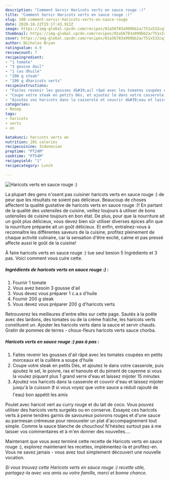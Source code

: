 ```yaml
---
description: "Comment Servir Haricots verts en sauce rouge :)"
title: "Comment Servir Haricots verts en sauce rouge :)"
slug: 108-comment-servir-haricots-verts-en-sauce-rouge
date: 2020-10-22T15:17:43.912Z
image: https://img-global.cpcdn.com/recipes/01a56783a999bb2a/751x532cq70/haricots-verts-en-sauce-rouge-photo-principale-de-la-recette.jpg
thumbnail: https://img-global.cpcdn.com/recipes/01a56783a999bb2a/751x532cq70/haricots-verts-en-sauce-rouge-photo-principale-de-la-recette.jpg
cover: https://img-global.cpcdn.com/recipes/01a56783a999bb2a/751x532cq70/haricots-verts-en-sauce-rouge-photo-principale-de-la-recette.jpg
author: Nicholas Bryan
ratingvalue: 4.9
reviewcount: 7
recipeingredient:
- "1 tomate"
- "3 gousse dail"
- "1 cas dhuile"
- "200 g steak"
- "200 g dharicots verts"
recipeinstructions:
- "Faites revenir les gousses d&#39;ail râpé avec les tomates coupées en petits morceaux et la cuillère a soupe d&#39;huile"
- "Coupe votre steak en petits Dés, et ajoutez le dans votre casserole, puis ajoutez le sel, le poivre, ras el hanoute et du piment de cayenne si vous la voulez piquant plus 1 grand verre d&#39;eau et laissez mijoter 15 minutes"
- "Ajoutez vos haricots dans la casserole et couvrir d&#39;eau et laissez mijoter jusqu&#39;à la cuisson (❗ si vous voyez que votre sauce a réduit rajouté de l&#39;eau) bon appétit les amis"
categories:
- Resep
tags:
- haricots
- verts
- en

katakunci: haricots verts en 
nutrition: 201 calories
recipecuisine: Indonesian
preptime: "PT24M"
cooktime: "PT54M"
recipeyield: "1"
recipecategory: Lunch

---
```



![Haricots verts en sauce rouge :)](https://img-global.cpcdn.com/recipes/01a56783a999bb2a/751x532cq70/haricots-verts-en-sauce-rouge-photo-principale-de-la-recette.jpg)

La plupart des gens n'osent pas cuisiner haricots verts en sauce rouge :) de peur que les résultats ne soient pas délicieux. Beaucoup de choses affectent la qualité gustative de haricots verts en sauce rouge :)! En partant de la qualité des ustensiles de cuisine, veillez toujours à utiliser de bons ustensiles de cuisine toujours en bon état. De plus, pour que la nourriture ait un goût plus délicieux, vous devez bien sûr utiliser diverses épices afin que la nourriture préparée ait un goût délicieux. Et enfin, entraînez-vous à reconnaître les différentes saveurs de la cuisine, profitez pleinement de chaque activité culinaire, car la sensation d'être excité, calme et pas pressé affecte aussi le goût de la cuisine!

<!--inarticleads1-->

À faire haricots verts en sauce rouge :) tue seul besion 5 Ingrédients et 3 pas. Voici comment vous cuire cette.

##### Ingrédients de haricots verts en sauce rouge :) :

1. Fournir 1 tomate
1. Vous avez besoin 3 gousse d&#39;ail
1. Vous devez vous préparer 1 c.a.s d&#39;huile
1. Fournir 200 g steak
1. Vous devez vous préparer 200 g d&#39;haricots verts


Retrouverez les meilleures d&#39;entre elles sur cette page. Sautés à la poêle avec des lardons, des tomates ou de la crème fraîche, les haricots verts constituent un. Ajouter les haricots verts dans la sauce et servir chauds. Gratin de pommes de terres - choux-fleurs haricots verts sauce chorba. 

<!--inarticleads2-->

##### Haricots verts en sauce rouge :) pas à pas :

1. Faites revenir les gousses d&#39;ail râpé avec les tomates coupées en petits morceaux et la cuillère a soupe d&#39;huile
1. Coupe votre steak en petits Dés, et ajoutez le dans votre casserole, puis ajoutez le sel, le poivre, ras el hanoute et du piment de cayenne si vous la voulez piquant plus 1 grand verre d&#39;eau et laissez mijoter 15 minutes
1. Ajoutez vos haricots dans la casserole et couvrir d&#39;eau et laissez mijoter jusqu&#39;à la cuisson (❗ si vous voyez que votre sauce a réduit rajouté de l&#39;eau) bon appétit les amis


Poulet avec haricot vert au curry rouge et du lait de coco. Vous pouvez utiliser des haricots verts surgelés ou en conserve. Essayez ces haricots verts à peine tendres garnis de savoureux poivrons rouges et d&#39;une sauce au parmesan crémeuse pour renouveler un plat d&#39;accompagnement tout simple. Comme la sauce blanche de chouchou! N&#39;hésitez surtout pas à me laisser vos commentaires et à m&#39;en donner des nouvelles…. 

<!--inarticleads1-->

<p>
Maintenant que vous avez terminé cette recette de Haricots verts en sauce rouge :), explorez maintenant les recettes, implémentez-la et profitez-en. Vous ne savez jamais - vous avez tout simplement découvert une nouvelle vocation.
</p>

<p>
<i>Si vous trouvez cette Haricots verts en sauce rouge :) recette utile, partagez-la avec vos amis ou votre famille, merci et bonne chance.</i>
</p>
